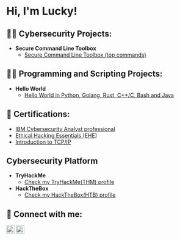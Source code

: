 <h1>Hi, I'm Lucky! </h1>

<h2>👨‍💻 Cybersecurity Projects:</h2>

- <b>Secure Command Line Toolbox</b>
  - [Secure Command Line Toolbox (top commands)](https://github.com/cyberthirty/Secure-Command-Line-Toolbox/blob/main/Secure%20Command%20Line%20Toolbox.md)

<h2>👨‍💻 Programming and Scripting Projects:</h2>

- <b>Hello World</b>
  - [Hello World in Python, Golang, Rust, C++/C, Bash and Java]()

<h2>📜  Certifications:</h2>

- [IBM Cybersecurity Analyst professional](https://www.credly.com/badges/38fd0f82-7511-4864-8e00-4788ec814e17/linked_in_profile?trk=public_profile_see-credential)
- [Ethical Hacking Essentials (EHE)](https://coursera.org/verify/SX564QHSGSKL?trk=public_profile_see-credential)
- [Introduction to TCP/IP](https://coursera.org/verify/AE4UCM7S3EZY?trk=public_profile_see-credential)


<h2>Cybersecurity Platform </h2>

- <b>TryHackMe</b>
  - [Check my TryHackMe(THM) profile](https://tryhackme.com/p/cyber30)
- <b>HackTheBox</b>
  - [Check my HackTheBox(HTB) profile](https://tryhackme.com/p/cyber30)

<h2> 🤳 Connect with me:</h2>

[<img align="left" alt="cyberthirty30 | Twitter" width="22px" src="https://cdn.jsdelivr.net/npm/simple-icons@v3/icons/twitter.svg" />][twitter]
[<img align="left" alt="Cyber30 | LinkedIn" width="22px" src="https://cdn.jsdelivr.net/npm/simple-icons@v3/icons/linkedin.svg" />][linkedin]

[twitter]: https://twitter.com/cyberthirty30
[linkedin]: https://linkedin.com/in/cyber30

<!--
**cyberthirty/cyberthirty** is a ✨ _special_ ✨ repository because its `README.md` (this file) appears on your GitHub profile.

Here are some ideas to get you started:

- 🔭 I’m currently working on ...
- 🌱 I’m currently learning ...
- 👯 I’m looking to collaborate on ...
- 🤔 I’m looking for help with ...
- 💬 Ask me about ...
- 📫 How to reach me: ...
- 😄 Pronouns: ...
- ⚡ Fun fact: ...
-->
